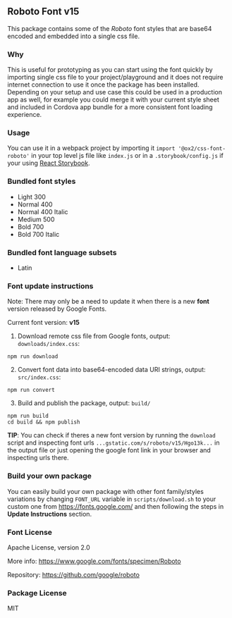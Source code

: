 ## Roboto Font v15

This package contains some of the *Roboto* font styles that are base64 encoded and embedded into a single css file.

### Why
This is useful for prototyping as you can start using the font quickly by importing single css file to your project/playground and it does not require internet connection to use it once the package has been installed. Depending on your setup and use case this could be used in a production app as well, for example you could merge it with your current style sheet and included in Cordova app bundle for a more consistent font loading experience.

### Usage
You can use it in a webpack project by importing it `import '@ox2/css-font-roboto'` in your top level js file like `index.js` or in a `.storybook/config.js` if your using [React Storybook](https://github.com/storybooks/react-storybook).

### Bundled font styles
- Light 300
- Normal 400
- Normal 400 Italic
- Medium 500
- Bold 700
- Bold 700 Italic

### Bundled font language subsets
- Latin

### Font update instructions
Note: There may only be a need to update it when there is a new **font** version released by Google Fonts.

Current font version: **v15**

1. Download remote css file from Google fonts, output: `downloads/index.css`:
```
npm run download
```

2. Convert font data into base64-encoded data URI strings, output: `src/index.css`:
```
npm run convert
```

3. Build and publish the package, output: `build/`
```
npm run build
cd build && npm publish
```
**TIP**: You can check if theres a new font version by running the `download` script and inspecting font urls `...gstatic.com/s/roboto/v15/Hgo13k...` in the output file or just opening the google font link in your browser and inspecting urls there.


### Build your own package
You can easily build your own package with other font family/styles variations by changing `FONT_URL` variable in `scripts/download.sh` to your custom one from https://fonts.google.com/ and then following the steps in **Update Instructions** section.

### Font License
Apache License, version 2.0

More info: https://www.google.com/fonts/specimen/Roboto

Repository: https://github.com/google/roboto

### Package License
MIT
